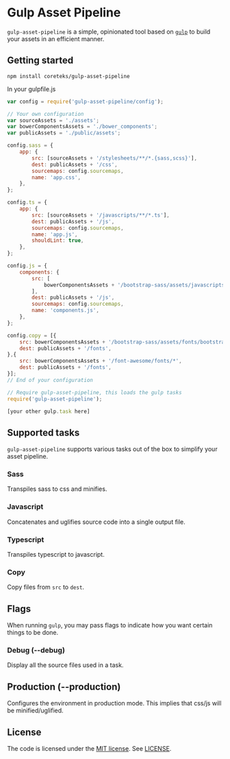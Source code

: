 # Gulp Asset Pipeline

`gulp-asset-pipeline` is a simple, opinionated tool based on [`gulp`](http://gulpjs.com/) to build your assets in an efficient manner.

## Getting started

`npm install coreteks/gulp-asset-pipeline`

In your gulpfile.js
```javascript
var config = require('gulp-asset-pipeline/config');

// Your own configuration
var sourceAssets = './assets';
var bowerComponentsAssets = './bower_components';
var publicAssets = './public/assets';

config.sass = {
	app: {
		src: [sourceAssets + '/stylesheets/**/*.{sass,scss}'],
		dest: publicAssets + '/css',
		sourcemaps: config.sourcemaps,
		name: 'app.css',
	},
};

config.ts = {
	app: {
		src: [sourceAssets + '/javascripts/**/*.ts'],
		dest: publicAssets + '/js',
		sourcemaps: config.sourcemaps,
		name: 'app.js',
		shouldLint: true,
	},
};

config.js = {
	components: {
		src: [
			bowerComponentsAssets + '/bootstrap-sass/assets/javascripts/bootstrap.js',
		],
		dest: publicAssets + '/js',
		sourcemaps: config.sourcemaps,
		name: 'components.js',
	},
};

config.copy = [{
	src: bowerComponentsAssets + '/bootstrap-sass/assets/fonts/bootstrap/*',
	dest: publicAssets + '/fonts',
},{
	src: bowerComponentsAssets + '/font-awesome/fonts/*',
	dest: publicAssets + '/fonts',
}];
// End of your configuration

// Require gulp-asset-pipeline, this loads the gulp tasks
require('gulp-asset-pipeline');

[your other gulp.task here]
```

## Supported tasks

`gulp-asset-pipeline` supports various tasks out of the box to simplify your asset pipeline.

### Sass

Transpiles sass to css and minifies.

### Javascript

Concatenates and uglifies source code into a single output file.

### Typescript

Transpiles typescript to javascript.

### Copy

Copy files from `src` to `dest`.

## Flags

When running `gulp`, you may pass flags to indicate how you want certain things to be done.

### Debug (--debug)

Display all the source files used in a task.

## Production (--production)

Configures the environment in production mode. This implies that css/js will be minified/uglified.

## License

The code is licensed under the [MIT license](http://choosealicense.com/licenses/mit/). See [LICENSE](LICENSE).
